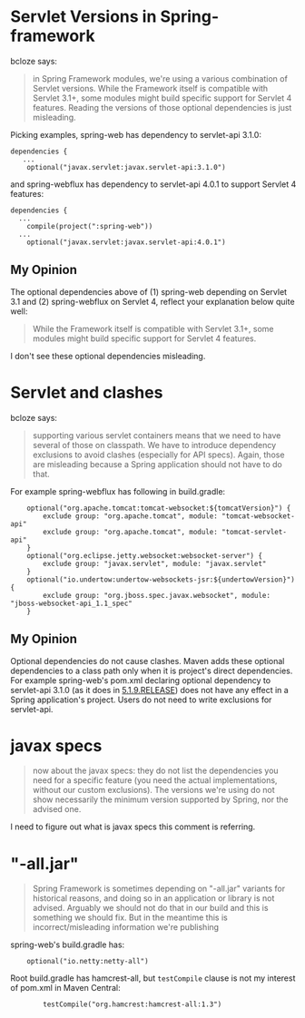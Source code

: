 # Servlet Versions in Spring-framework

bcloze says:

> in Spring Framework modules, we're using a various combination of Servlet versions. While the
> Framework itself is compatible with Servlet 3.1+, some modules might build specific support for
> Servlet 4 features. Reading the versions of those optional dependencies is just misleading.

Picking examples, spring-web has dependency to servlet-api 3.1.0:

```
dependencies {
   ...
	optional("javax.servlet:javax.servlet-api:3.1.0")
```

and spring-webflux has dependency to servlet-api 4.0.1 to support Servlet 4 features:

```
dependencies {
  ...
	compile(project(":spring-web"))
  ...
	optional("javax.servlet:javax.servlet-api:4.0.1")
```

## My Opinion

The optional dependencies above of (1) spring-web depending on Servlet 3.1 and (2) spring-webflux on
Servlet 4, reflect your explanation below quite well:

> While the Framework itself is compatible with Servlet 3.1+, some modules might build specific
> support for Servlet 4 features.

I don't see these optional dependencies misleading.

# Servlet and clashes

bcloze says:

> supporting various servlet containers means that we need to have several of those on classpath.
> We have to introduce dependency exclusions to avoid clashes (especially for API specs). Again,
> those are misleading because a Spring application should not have to do that.

For example spring-webflux has following in build.gradle:

```
	optional("org.apache.tomcat:tomcat-websocket:${tomcatVersion}") {
		exclude group: "org.apache.tomcat", module: "tomcat-websocket-api"
		exclude group: "org.apache.tomcat", module: "tomcat-servlet-api"
	}
	optional("org.eclipse.jetty.websocket:websocket-server") {
		exclude group: "javax.servlet", module: "javax.servlet"
	}
	optional("io.undertow:undertow-websockets-jsr:${undertowVersion}") {
		exclude group: "org.jboss.spec.javax.websocket", module: "jboss-websocket-api_1.1_spec"
	}
```

## My Opinion

Optional dependencies do not cause clashes. Maven adds these optional dependencies to a class path
only when it is project's direct dependencies.
For example spring-web's pom.xml declaring optional dependency to servlet-api 3.1.0 (as it does in
[5.1.9.RELEASE](https://search.maven.org/artifact/org.springframework/spring-web/5.1.9.RELEASE/jar))
does not have any effect in a Spring application's project. Users do not need to write exclusions
for servlet-api.



# javax specs

> now about the javax specs: they do not list the dependencies you need for a specific feature (you
> need the actual implementations, without our custom exclusions). The versions we're using do not
> show necessarily the minimum version supported by Spring, nor the advised one.

I need to figure out what is javax specs this comment is referring.

# "-all.jar" 

> Spring Framework is sometimes depending on "-all.jar" variants for historical reasons, and doing
> so in an application or library is not advised. Arguably we should not do that in our build and
> this is something we should fix. But in the meantime this is incorrect/misleading information
> we're publishing

spring-web's build.gradle has:
```
	optional("io.netty:netty-all")
```

Root build.gradle has hamcrest-all, but `testCompile` clause is not my interest of pom.xml in Maven
Central:

```
		testCompile("org.hamcrest:hamcrest-all:1.3")
```


